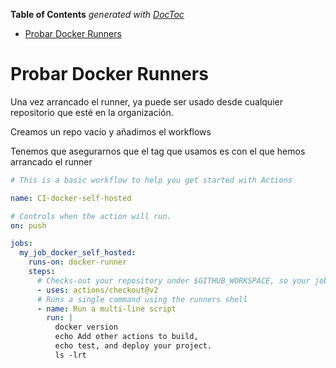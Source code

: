 <!-- START doctoc generated TOC please keep comment here to allow auto update -->
<!-- DON'T EDIT THIS SECTION, INSTEAD RE-RUN doctoc TO UPDATE -->
**Table of Contents**  *generated with [DocToc](https://github.com/thlorenz/doctoc)*

- [Probar Docker Runners](#probar-docker-runners)

<!-- END doctoc generated TOC please keep comment here to allow auto update -->


# Probar Docker Runners


Una vez arrancado el runner, ya puede ser usado desde cualquier repositorio que
esté en la organización.

Creamos un repo vacío y añadimos el workflows

Tenemos que asegurarnos que el tag que usamos es con el que hemos arrancado el
runner

``` yaml
# This is a basic workflow to help you get started with Actions

name: CI-docker-self-hosted

# Controls when the action will run.
on: push

jobs:
  my_job_docker_self_hosted:
    runs-on: docker-runner
    steps:
      # Checks-out your repository under $GITHUB_WORKSPACE, so your job can access it
      - uses: actions/checkout@v2
      # Runs a single command using the runners shell
      - name: Run a multi-line script
        run: |
          docker version
          echo Add other actions to build,
          echo test, and deploy your project.
          ls -lrt
```
